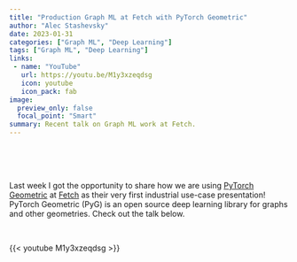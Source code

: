 ```yaml
---
title: "Production Graph ML at Fetch with PyTorch Geometric"
author: "Alec Stashevsky"
date: 2023-01-31
categories: ["Graph ML", "Deep Learning"]
tags: ["Graph ML", "Deep Learning"]
links:
 - name: "YouTube"
   url: https://youtu.be/M1y3xzeqdsg
   icon: youtube
   icon_pack: fab
image:
  preview_only: false
  focal_point: "Smart"
summary: Recent talk on Graph ML work at Fetch.
---
```


<br> 

<br>
 
<br>

Last week I got the opportunity to share how we are using [PyTorch Geometric](https://www.pyg.org/) at [Fetch](https://fetch.com/) as their very first industrial use-case presentation! PyTorch Geometric (PyG) is an open source deep learning library for graphs and other geometries. Check out the talk below.

<br>

{{< youtube M1y3xzeqdsg >}}
